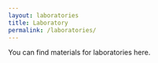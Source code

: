 ```yaml
---
layout: laboratories
title: Laboratory
permalink: /laboratories/
---
```

You can find materials for laboratories here.

